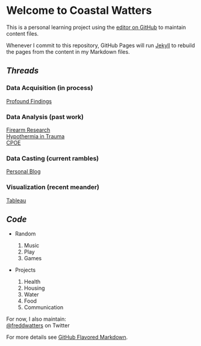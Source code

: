 # Welcome to Coastal Watters

This is a personal learning project using the [editor on GitHub](https://github.com/nursethestrings/nursethestrings.github.io/edit/master/README.md) to maintain content files.

Whenever I commit to this repository, GitHub Pages will run [Jekyll](https://jekyllrb.com/) to rebuild the pages from the content in my Markdown files.

## _Threads_  
  
### Data Acquisition (in process)  
   [Profound Findings](http://journal.sjdm.org/15/15923a/jdm15923a.html)
### Data Analysis (past work)
   [Firearm Research](http://coastalwatters.net/FICAP/)  
   [Hypothermia in Trauma](http://coastalwatters.net/hypo/)  
   [CPOE](http://coastalwatters.net/CPOE/)  
### Data Casting (current rambles)  
   [Personal Blog](http://fredwatters.com)
### Visualization (recent meander)  
   [Tableau](https://public.tableau.com/profile/fred.watters#!/)
   
## _Code_
- Random
  1. Music
  2. Play
  3. Games

- Projects
  1. Health
  2. Housing
  3. Water
  4. Food
  5. Communication


For now, I also maintain:  
[@freddwatters](http://twitter.com/freddwatters) on Twitter

For more details see [GitHub Flavored Markdown](https://guides.github.com/features/mastering-markdown/).
